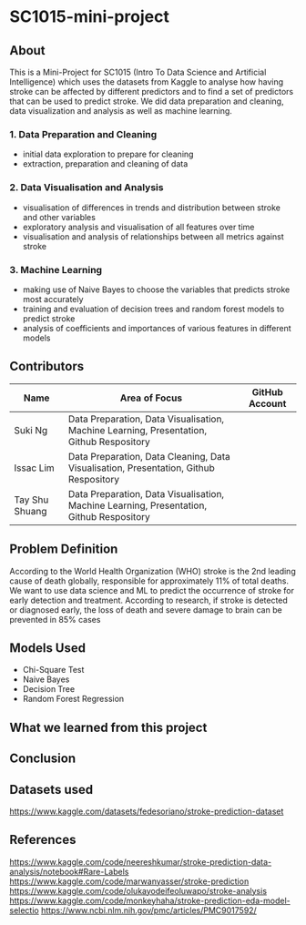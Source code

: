 # SC1015-mini-project

## About

This is a Mini-Project for SC1015 (Intro To Data Science and Artificial Intelligence) which uses the datasets from Kaggle to analyse how having stroke can be affected by different predictors and to find a set of predictors that can be used to predict stroke. We did data preparation and cleaning, data visualization and analysis as well as machine learning.

### 1. Data Preparation and Cleaning
- initial data exploration to prepare for cleaning
- extraction, preparation and cleaning of data

### 2. Data Visualisation and Analysis
- visualisation of differences in trends and distribution between stroke and other variables
- exploratory analysis and visualisation of all features over time
- visualisation and analysis of relationships between all metrics against stroke

### 3. Machine Learning
- making use of Naive Bayes to choose the variables that predicts stroke most accurately
- training and evaluation of decision trees and random forest models to predict stroke
- analysis of coefficients and importances of various features in different models

## Contributors

|  Name  |  Area of Focus  |  GitHub Account  |
|  ---  |  ---  | --- |
|  Suki Ng  |  Data Preparation, Data Visualisation, Machine Learning, Presentation, Github Respository  |
|  Issac Lim  |  Data Preparation, Data Cleaning, Data Visualisation, Presentation, Github Respository  |
|  Tay Shu Shuang  |  Data Preparation, Data Visualisation, Machine Learning, Presentation, Github Respository  |

## Problem Definition
According to the World Health Organization (WHO) stroke is the 2nd leading cause of death globally, responsible for approximately 11% of total deaths.
We want to use data science and ML to predict the occurrence of stroke for early detection and treatment. According to research, if stroke is detected or diagnosed early, the loss of death and severe damage to brain can be prevented in 85% cases



## Models Used

- Chi-Square Test
- Naive Bayes
- Decision Tree
- Random Forest Regression

## What we learned from this project


## Conclusion



## Datasets used
https://www.kaggle.com/datasets/fedesoriano/stroke-prediction-dataset

## References

https://www.kaggle.com/code/neereshkumar/stroke-prediction-data-analysis/notebook#Rare-Labels
https://www.kaggle.com/code/marwanyasser/stroke-prediction
https://www.kaggle.com/code/olukayodeifeoluwapo/stroke-analysis
https://www.kaggle.com/code/monkeyhaha/stroke-prediction-eda-model-selectio
https://www.ncbi.nlm.nih.gov/pmc/articles/PMC9017592/

